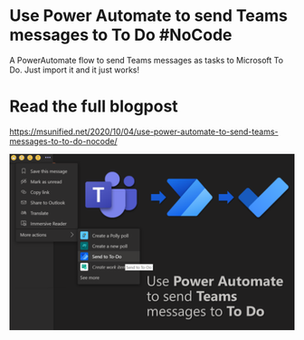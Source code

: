 # Use Power Automate to send Teams messages to To Do #NoCode

A PowerAutomate flow to send Teams messages as tasks to Microsoft To Do. Just import it and it just works!


# Read the full blogpost
https://msunified.net/2020/10/04/use-power-automate-to-send-teams-messages-to-to-do-nocode/

![Picture](https://github.com/StaleHansen/Public/blob/master/SendTeamsMessageToToDo/sendTeamsmessagestoTODO.png)
     
